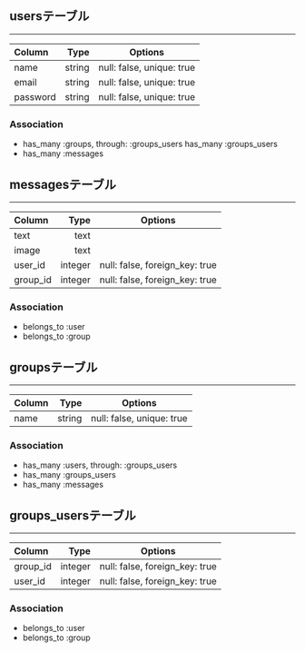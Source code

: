 ## usersテーブル
***
| Column     | Type        |      Options                   |
|:-----------|------------:|:------------------------------:|
| name       | string      | null: false, unique: true      |
| email      | string      | null: false, unique: true      |
| password   | string      | null: false, unique: true      |


### Association
- has_many :groups, through: :groups_users
  has_many :groups_users
- has_many :messages

## messagesテーブル
***
| Column     | Type        |      Options                   |
|:-----------|------------:|:------------------------------:|
| text       | text        |                                |
| image      | text        |                                |
| user_id    | integer     | null: false, foreign_key: true |
| group_id   | integer     | null: false, foreign_key: true |

### Association
- belongs_to :user
- belongs_to :group

## groupsテーブル
***
| Column     | Type        |      Options                   |
|:-----------|------------:|:------------------------------:|
| name       | string      | null: false, unique: true      |

### Association
- has_many :users, through: :groups_users
- has_many :groups_users
- has_many :messages

## groups_usersテーブル
***
| Column     | Type        |      Options                   |
|:-----------|------------:|:------------------------------:|
| group_id   | integer      | null: false, foreign_key: true |
| user_id    | integer      | null: false, foreign_key: true |

### Association
- belongs_to :user
- belongs_to :group